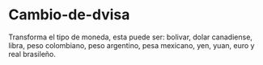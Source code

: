 # Cambio-de-dvisa
 Transforma el tipo de moneda, esta puede ser: bolivar, dolar canadiense, libra, peso colombiano, peso argentino, pesa mexicano, yen, yuan, euro y real brasileño.
